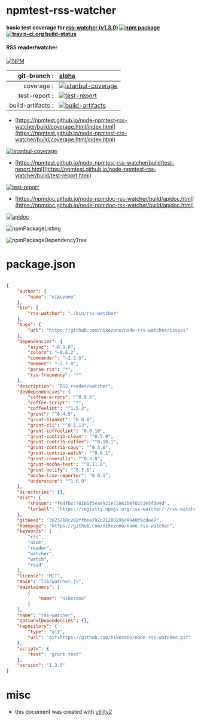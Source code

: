 # npmtest-rss-watcher

#### basic test coverage for  [rss-watcher (v1.3.0)](https://github.com/nikezono/node-rss-watcher)  [![npm package](https://img.shields.io/npm/v/npmtest-rss-watcher.svg?style=flat-square)](https://www.npmjs.org/package/npmtest-rss-watcher) [![travis-ci.org build-status](https://api.travis-ci.org/npmtest/node-npmtest-rss-watcher.svg)](https://travis-ci.org/npmtest/node-npmtest-rss-watcher)

#### RSS reader/watcher

[![NPM](https://nodei.co/npm/rss-watcher.png?downloads=true&downloadRank=true&stars=true)](https://www.npmjs.com/package/rss-watcher)

| git-branch : | [alpha](https://github.com/npmtest/node-npmtest-rss-watcher/tree/alpha)|
|--:|:--|
| coverage : | [![istanbul-coverage](https://npmtest.github.io/node-npmtest-rss-watcher/build/coverage.badge.svg)](https://npmtest.github.io/node-npmtest-rss-watcher/build/coverage.html/index.html)|
| test-report : | [![test-report](https://npmtest.github.io/node-npmtest-rss-watcher/build/test-report.badge.svg)](https://npmtest.github.io/node-npmtest-rss-watcher/build/test-report.html)|
| build-artifacts : | [![build-artifacts](https://npmtest.github.io/node-npmtest-rss-watcher/glyphicons_144_folder_open.png)](https://github.com/npmtest/node-npmtest-rss-watcher/tree/gh-pages/build)|

- [https://npmtest.github.io/node-npmtest-rss-watcher/build/coverage.html/index.html](https://npmtest.github.io/node-npmtest-rss-watcher/build/coverage.html/index.html)

[![istanbul-coverage](https://npmtest.github.io/node-npmtest-rss-watcher/build/screenCapture.buildCi.browser.%252Ftmp%252Fbuild%252Fcoverage.lib.html.png)](https://npmtest.github.io/node-npmtest-rss-watcher/build/coverage.html/index.html)

- [https://npmtest.github.io/node-npmtest-rss-watcher/build/test-report.html](https://npmtest.github.io/node-npmtest-rss-watcher/build/test-report.html)

[![test-report](https://npmtest.github.io/node-npmtest-rss-watcher/build/screenCapture.buildCi.browser.%252Ftmp%252Fbuild%252Ftest-report.html.png)](https://npmtest.github.io/node-npmtest-rss-watcher/build/test-report.html)

- [https://npmdoc.github.io/node-npmdoc-rss-watcher/build/apidoc.html](https://npmdoc.github.io/node-npmdoc-rss-watcher/build/apidoc.html)

[![apidoc](https://npmdoc.github.io/node-npmdoc-rss-watcher/build/screenCapture.buildCi.browser.%252Ftmp%252Fbuild%252Fapidoc.html.png)](https://npmdoc.github.io/node-npmdoc-rss-watcher/build/apidoc.html)

![npmPackageListing](https://npmtest.github.io/node-npmtest-rss-watcher/build/screenCapture.npmPackageListing.svg)

![npmPackageDependencyTree](https://npmtest.github.io/node-npmtest-rss-watcher/build/screenCapture.npmPackageDependencyTree.svg)



# package.json

```json

{
    "author": {
        "name": "nikezono"
    },
    "bin": {
        "rss-watcher": "./bin/rss-watcher"
    },
    "bugs": {
        "url": "https://github.com/nikezono/node-rss-watcher/issues"
    },
    "dependencies": {
        "async": "~0.9.0",
        "colors": "~0.6.2",
        "commander": "~2.2.0",
        "moment": "~2.7.0",
        "parse-rss": "*",
        "rss-frequency": "*"
    },
    "description": "RSS reader/watcher",
    "devDependencies": {
        "coffee-errors": "^0.8.6",
        "coffee-script": "*",
        "coffeelint": "^1.5.2",
        "grunt": "^0.4.5",
        "grunt-blanket": "0.0.8",
        "grunt-cli": "^0.1.13",
        "grunt-coffeelint": "0.0.10",
        "grunt-contrib-clean": "^0.5.0",
        "grunt-contrib-coffee": "^0.10.1",
        "grunt-contrib-copy": "^0.5.0",
        "grunt-contrib-watch": "^0.6.1",
        "grunt-coveralls": "^0.3.0",
        "grunt-mocha-test": "^0.11.0",
        "grunt-notify": "^0.3.0",
        "mocha-lcov-reporter": "0.0.1",
        "underscore": "^1.6.0"
    },
    "directories": {},
    "dist": {
        "shasum": "f6dfbcc781b5f5eae921e72861b470153e5fde9d",
        "tarball": "https://registry.npmjs.org/rss-watcher/-/rss-watcher-1.3.0.tgz"
    },
    "gitHead": "3623718c268ffbbe292c21200295d9948f9cdee7",
    "homepage": "https://github.com/nikezono/node-rss-watcher",
    "keywords": [
        "rss",
        "atom",
        "reader",
        "watcher",
        "watch",
        "read"
    ],
    "license": "MIT",
    "main": "lib/watcher.js",
    "maintainers": [
        {
            "name": "nikezono"
        }
    ],
    "name": "rss-watcher",
    "optionalDependencies": {},
    "repository": {
        "type": "git",
        "url": "git+https://github.com/nikezono/node-rss-watcher.git"
    },
    "scripts": {
        "test": "grunt test"
    },
    "version": "1.3.0"
}
```



# misc
- this document was created with [utility2](https://github.com/kaizhu256/node-utility2)

